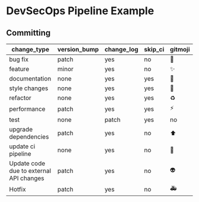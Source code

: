 # DevSecOps Pipeline Example

## Committing

| change_type | version_bump | change_log | skip_ci | gitmoji |
|---|---|---|---|---|
| bug fix | patch | yes | no  | :bug: |
| feature | minor | yes | no  | :sparkles: |
| documentation | none | yes | yes | :memo: |
| style changes | none | yes | yes | :lipstick: |
| refactor | none | yes | yes | :recycle: |
| performance | patch | yes | yes | :zap: |
| test | none | patch | yes | no | :test_tube: |
| upgrade dependencies | patch | yes | no | :arrow_up: |
| update ci pipeline | none | yes | no | :construction_worker: |
| Update code due to external API changes | patch | yes | no | :alien: |
| Hotfix | patch | yes | no | :ambulance: |



